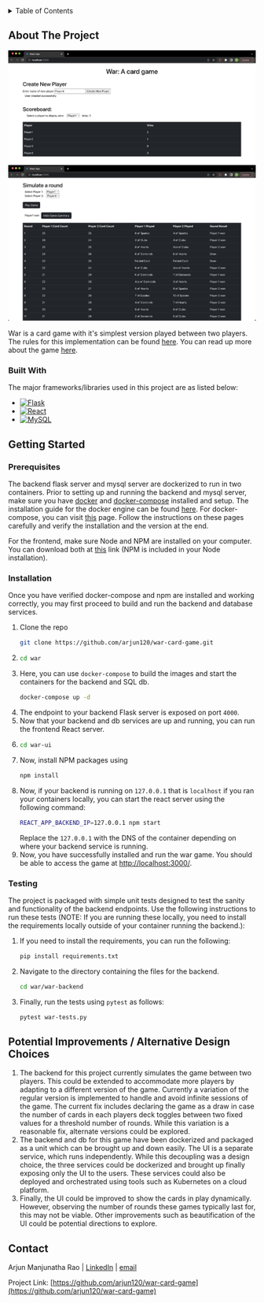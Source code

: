 <!-- TABLE OF CONTENTS -->
<details>
  <summary>Table of Contents</summary>
  <ol>
    <li>
      <a href="#about-the-project">About The Project</a>
      <ul>
        <li><a href="#built-with">Built With</a></li>
      </ul>
    </li>
    <li>
      <a href="#getting-started">Getting Started</a>
      <ul>
        <li><a href="#prerequisites">Prerequisites</a></li>
        <li><a href="#installation">Installation</a></li>
        <li><a href="#testing">Testing</a></li>
      </ul>
    </li>
    <li><a href="#potential-improvements--alternative-design-choices">Potential Improvements / Alternative Design Choices</a></li>
    <li><a href="#contact">Contact</a></li>
  </ol>
</details>



<!-- ABOUT THE PROJECT -->
## About The Project

![Product Screen Shot][product-1]
![Product Screen Shot][product-2]

War is a card game with it's simplest version played between two players. The rules for this implementation can be found [here](https://bicyclecards.com/how-to-play/war/). You can read up more about the game [here](https://en.wikipedia.org/wiki/War_(card_game)).




### Built With

The major frameworks/libraries used in this project are as listed below:

* [![Flask][Flask-framework]][Flask-url]
* [![React][React.js]][React-url]
* [![MySQL][MySQL-DB]][MySQL-url]




<!-- GETTING STARTED -->
## Getting Started

### Prerequisites
The backend flask server and mysql server are dockerized to run in two containers. Prior to setting up and running the backend and mysql server, make sure you have [docker](https://www.docker.com/) and [docker-compose](https://docs.docker.com/compose/) installed and setup. The installation guide for the docker engine can be found [here](https://docs.docker.com/engine/install/). For docker-compose, you can visit [this](https://docs.docker.com/compose/install/) page. Follow the instructions on these pages carefully and verify the installation and the version at the end.

For the frontend, make sure Node and NPM are installed on your computer. You can download both at [this](nodejs.org) link (NPM is included in your Node installation).

### Installation

Once you have verified docker-compose and npm are installed and working correctly, you may first proceed to build and run the backend and database services.


1. Clone the repo
   ```sh
   git clone https://github.com/arjun120/war-card-game.git
   ```
2. ```sh
   cd war
   ```
3. Here, you can use `docker-compose` to build the images and start the containers for the backend and SQL db. 
   ```sh
   docker-compose up -d
   ```
4. The endpoint to your backend Flask server is exposed on port `4000`.
5. Now that your backend and db services are up and running, you can run the frontend React server. 
6. ```sh
   cd war-ui
   ```
7. Now, install NPM packages using
   ```sh
   npm install
   ```
8. Now, if your backend is running on `127.0.0.1` that is `localhost` if you ran your containers locally, you can start the react server using the following command:
    ```sh
   REACT_APP_BACKEND_IP=127.0.0.1 npm start
   ```
   Replace the `127.0.0.1` with the DNS of the container depending on where your backend service is running. 
9. Now, you have successfully installed and run the war game. You should be able to access the game at [http://localhost:3000/](http://localhost:3000/).

### Testing

The project is packaged with simple unit tests designed to test the sanity and functionality of the backend endpoints. Use the following instructions to run these tests (NOTE: If you are running these locally, you need to install the requirements locally outside of your container running the backend.):

1. If you need to install the requirements, you can run the following:
   ```sh
   pip install requirements.txt
   ```
2. Navigate to the directory containing the files for the backend.
   ```sh
   cd war/war-backend
   ```
3. Finally, run the tests using `pytest` as follows:
   ```sh
   pytest war-tests.py
   ```

<!-- POTENTIAL IMPROVEMENTS -->
## Potential Improvements / Alternative Design Choices
1. The backend for this project currently simulates the game between two players. This could be extended to accommodate more players by adapting to a different version of the game. Currently a variation of the regular version is implemented to handle and avoid infinite sessions of the game. The current fix includes declaring the game as a draw in case the number of cards in each players deck toggles between two fixed values for a threshold number of rounds. While this variation is a reasonable fix, alternate versions could be explored.
2. The backend and db for this game have been dockerized and packaged as a unit which can be brought up and down easily. The UI is a separate service, which runs independently. While this decoupling was a design choice, the three services could be dockerized and brought up finally exposing only the UI to the users. These services could also be deployed and orchestrated using tools such as Kubernetes on a cloud platform.
3. Finally, the UI could be improved to show the cards in play dynamically. However, observing the number of rounds these games typically last for, this may not be viable. Other improvements such as beautification of the UI could be potential directions to explore.

<!-- CONTACT -->
## Contact

Arjun Manjunatha Rao | [LinkedIn](https://www.linkedin.com/in/arjun-manjunatha-rao-774817179/) | [email](arjunman@andrew.cmu.edu)

Project Link: [https://github.com/arjun120/war-card-game](https://github.com/arjun120/war-card-game)


<!-- MARKDOWN LINKS & IMAGES -->
<!-- https://www.markdownguide.org/basic-syntax/#reference-style-links -->

[linkedin-shield]: https://img.shields.io/badge/-LinkedIn-black.svg?style=for-the-badge&logo=linkedin&colorB=555
[linkedin-url]: https://linkedin.com/in/othneildrew
[product-1]: images/war-ui1.png
[product-2]: images/war-ui2.png
[React.js]: https://img.shields.io/badge/React-20232A?style=for-the-badge&logo=react&logoColor=61DAFB
[React-url]: https://reactjs.org/
[Flask-framework]: https://img.shields.io/badge/Flask-000000?style=for-the-badge&logo=flask&logoColor=white
[Flask-url]: https://flask.palletsprojects.com/en/2.2.x/
[MySQL-DB]: https://img.shields.io/badge/MySQL-00000F?style=for-the-badge&logo=mysql&logoColor=white
[MySQL-url]: https://www.mysql.com/


